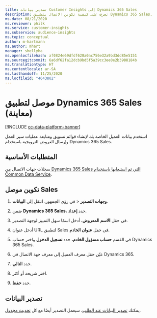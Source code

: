 ```yaml
---
title: تصدير بيانات Customer Insights إلى Dynamics 365 Sales
description: تعرف على كيفية تكوين الاتصال بتطبيق Dynamics 365 Sales.
ms.date: 08/21/2020
ms.reviewer: philk
ms.service: customer-insights
ms.subservice: audience-insights
ms.topic: conceptual
author: m-hartmann
ms.author: mhart
manager: shellyha
ms.openlocfilehash: af0824e69dfdf620a0ac756e32a9bd3dd85e5151
ms.sourcegitcommit: 6a6df62fa12dcb9bd5f5a39cc3ee0e2b3988184b
ms.translationtype: HT
ms.contentlocale: ar-SA
ms.lasthandoff: 11/25/2020
ms.locfileid: "4643802"
---
```

# <a name="connector-for-dynamics-365-sales-preview"></a>موصل لتطبيق Dynamics 365 Sales (معاينة)

[!INCLUDE [cc-data-platform-banner](../includes/cc-data-platform-banner.md)]

استخدم بيانات العميل الخاصة بك لإنشاء قوائم تسويق ومتابعة عمليات سير العمل وإرسال العروض الترويجية باستخدام Dynamics 365 Sales.

## <a name="prerequisite"></a>المتطلبات الأساسية

سجلات جهات الاتصال [من Dynamics 365 Sales التي تم استيعابها باستخدام Common Data Service](connect-power-query.md).

## <a name="configure-the-connector-for-sales"></a>تكوين موصل Sales

1. في رؤى الجمهور، انتقل إلى **البيانات‏‎** > **وجهات التصدير‬**.

1. ضمن **Dynamics 365 Sales**، حدد **إعداد**.

1. في حقل **الاسم المعروض**، أدخل اسمًا سهل التمييز لوجهة التصدير.

1. أدخل عنوان URL لتطبيق Sales في حقل **عنوان الخادم**.

1. في القسم **حساب مسؤول الخادم**، حدد **تسجيل الدخول** واختر حساب Dynamics 365 Sales.

1. عيّن حقل معرف العميل إلى معرف جهة الاتصال في Dynamics 365.

1. حدد **التالي**.

1. اختر شريحة أو أكثر.

1. حدد **حفظ**.

## <a name="export-the-data"></a>تصدير البيانات

يمكنك [تصدير البيانات عند الطلب](export-destinations.md). سيعمل التصدير أيضًا مع كل [تحديث مجدول](system.md#schedule-tab).

